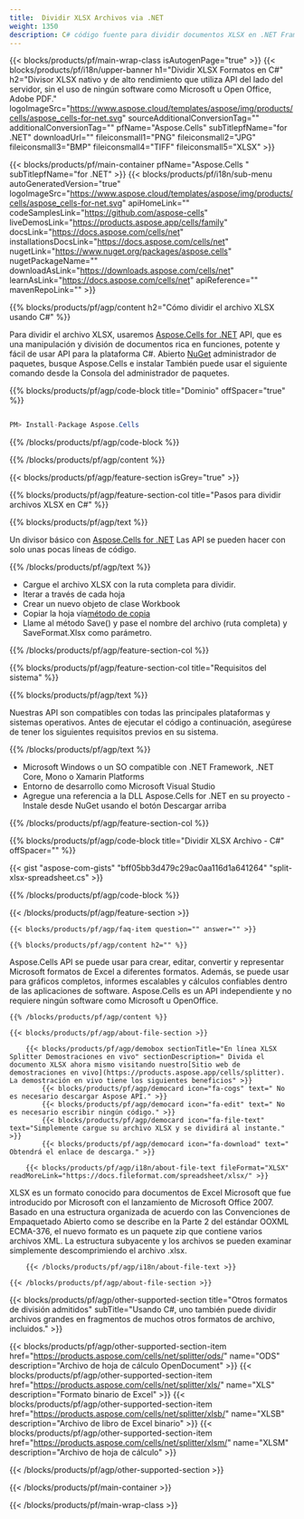 ```yaml
---
title:  Dividir XLSX Archivos via .NET
weight: 1350
description: C# código fuente para dividir documentos XLSX en .NET Framework, .NET Core, Mono o Xamarin Platforms.
---
```

{{< blocks/products/pf/main-wrap-class isAutogenPage="true" >}}
{{< blocks/products/pf/i18n/upper-banner h1="Dividir XLSX Formatos en C#" h2="Divisor XLSX nativo y de alto rendimiento que utiliza API del lado del servidor, sin el uso de ningún software como Microsoft u Open Office, Adobe PDF." logoImageSrc="https://www.aspose.cloud/templates/aspose/img/products/cells/aspose_cells-for-net.svg" sourceAdditionalConversionTag="" additionalConversionTag="" pfName="Aspose.Cells" subTitlepfName="for .NET" downloadUrl="" fileiconsmall1="PNG" fileiconsmall2="JPG" fileiconsmall3="BMP" fileiconsmall4="TIFF" fileiconsmall5="XLSX" >}}

{{< blocks/products/pf/main-container pfName="Aspose.Cells " subTitlepfName="for .NET" >}}
{{< blocks/products/pf/i18n/sub-menu autoGeneratedVersion="true" logoImageSrc="https://www.aspose.cloud/templates/aspose/img/products/cells/aspose_cells-for-net.svg" apiHomeLink="" codeSamplesLink="https://github.com/aspose-cells" liveDemosLink="https://products.aspose.app/cells/family" docsLink="https://docs.aspose.com/cells/net" installationsDocsLink="https://docs.aspose.com/cells/net" nugetLink="https://www.nuget.org/packages/aspose.cells" nugetPackageName="" downloadAsLink="https://downloads.aspose.com/cells/net" learnAsLink="https://docs.aspose.com/cells/net" apiReference="" mavenRepoLink="" >}}

{{% blocks/products/pf/agp/content h2="Cómo dividir el archivo XLSX usando C#" %}}

 Para dividir el archivo XLSX, usaremos
 [Aspose.Cells for .NET](https://products.aspose.com/cells/net) 
API, que es una manipulación y división de documentos rica en funciones, potente y fácil de usar API para la plataforma C#. Abierto
 [NuGet](https://www.nuget.org/packages/aspose.cells) 
 administrador de paquetes, busque
 Aspose.Cells 
 e instalar También puede usar el siguiente comando desde la Consola del administrador de paquetes.

{{% blocks/products/pf/agp/code-block title="Dominio" offSpacer="true" %}}

```cs

PM> Install-Package Aspose.Cells

```

{{% /blocks/products/pf/agp/code-block %}}

{{% /blocks/products/pf/agp/content %}}

{{< blocks/products/pf/agp/feature-section isGrey="true" >}}

{{% blocks/products/pf/agp/feature-section-col title="Pasos para dividir archivos XLSX en C#" %}}

{{% blocks/products/pf/agp/text %}}

 Un divisor básico con
 [Aspose.Cells for .NET](https://products.aspose.com/cells/net) 
 Las API se pueden hacer con solo unas pocas líneas de código.

{{% /blocks/products/pf/agp/text %}}

+ Cargue el archivo XLSX con la ruta completa para dividir.
+ Iterar a través de cada hoja
+ Crear un nuevo objeto de clase Workbook
 + Copiar la hoja vía[método de copia](https://reference.aspose.com/cells/net/aspose.cells/worksheet/methods/copy)
+ Llame al método Save() y pase el nombre del archivo (ruta completa) y SaveFormat.Xlsx como parámetro.

{{% /blocks/products/pf/agp/feature-section-col %}}

{{% blocks/products/pf/agp/feature-section-col title="Requisitos del sistema" %}}

{{% blocks/products/pf/agp/text %}}

 Nuestras API son compatibles con todas las principales plataformas y sistemas operativos. Antes de ejecutar el código a continuación, asegúrese de tener los siguientes requisitos previos en su sistema.

{{% /blocks/products/pf/agp/text %}}

-  Microsoft Windows o un SO compatible con .NET Framework, .NET Core, Mono o Xamarin Platforms
-  Entorno de desarrollo como Microsoft Visual Studio
-  Agregue una referencia a la DLL Aspose.Cells for .NET en su proyecto - Instale desde NuGet usando el botón Descargar arriba

{{% /blocks/products/pf/agp/feature-section-col %}}

{{% blocks/products/pf/agp/code-block title="Dividir XLSX Archivo - C#" offSpacer="" %}}

{{< gist "aspose-com-gists" "bff05bb3d479c29ac0aa116d1a641264" "split-xlsx-spreadsheet.cs" >}}

{{% /blocks/products/pf/agp/code-block %}}

{{< /blocks/products/pf/agp/feature-section >}}

    {{< blocks/products/pf/agp/faq-item question="" answer="" >}}
 

<!-- aboutfile Starts -->

    {{% blocks/products/pf/agp/content h2="" %}}

 Aspose.Cells API se puede usar para crear, editar, convertir y representar Microsoft formatos de Excel a diferentes formatos. Además, se puede usar para gráficos completos, informes escalables y cálculos confiables dentro de las aplicaciones de software. Aspose.Cells es un API independiente y no requiere ningún software como Microsoft u OpenOffice.



    {{% /blocks/products/pf/agp/content %}}

    {{< blocks/products/pf/agp/about-file-section >}}

        {{< blocks/products/pf/agp/demobox sectionTitle="En línea XLSX Splitter Demostraciones en vivo" sectionDescription=" Divida el documento XLSX ahora mismo visitando nuestro[Sitio web de demostraciones en vivo](https://products.aspose.app/cells/splitter). La demostración en vivo tiene los siguientes beneficios" >}}
            {{< blocks/products/pf/agp/democard icon="fa-cogs" text=" No es necesario descargar Aspose API." >}}
            {{< blocks/products/pf/agp/democard icon="fa-edit" text=" No es necesario escribir ningún código." >}}
            {{< blocks/products/pf/agp/democard icon="fa-file-text" text="Simplemente cargue su archivo XLSX y se dividirá al instante." >}}
            {{< blocks/products/pf/agp/democard icon="fa-download" text=" Obtendrá el enlace de descarga." >}}

        {{< blocks/products/pf/agp/i18n/about-file-text fileFormat="XLSX" readMoreLink="https://docs.fileformat.com/spreadsheet/xlsx/" >}}
 XLSX es un formato conocido para documentos de Excel Microsoft que fue introducido por Microsoft con el lanzamiento de Microsoft Office 2007. Basado en una estructura organizada de acuerdo con las Convenciones de Empaquetado Abierto como se describe en la Parte 2 del estándar OOXML ECMA-376, el nuevo formato es un paquete zip que contiene varios archivos XML. La estructura subyacente y los archivos se pueden examinar simplemente descomprimiendo el archivo .xlsx.

        {{< /blocks/products/pf/agp/i18n/about-file-text >}}

    {{< /blocks/products/pf/agp/about-file-section >}}

<!-- aboutfile Ends -->

{{< blocks/products/pf/agp/other-supported-section title="Otros formatos de división admitidos" subTitle="Usando C#, uno también puede dividir archivos grandes en fragmentos de muchos otros formatos de archivo, incluidos." >}}

{{< blocks/products/pf/agp/other-supported-section-item href="https://products.aspose.com/cells/net/splitter/ods/" name="ODS" description="Archivo de hoja de cálculo OpenDocument" >}}
{{< blocks/products/pf/agp/other-supported-section-item href="https://products.aspose.com/cells/net/splitter/xls/" name="XLS" description="Formato binario de Excel" >}}
{{< blocks/products/pf/agp/other-supported-section-item href="https://products.aspose.com/cells/net/splitter/xlsb/" name="XLSB" description="Archivo de libro de Excel binario" >}}
{{< blocks/products/pf/agp/other-supported-section-item href="https://products.aspose.com/cells/net/splitter/xlsm/" name="XLSM" description="Archivo de hoja de cálculo" >}}

{{< /blocks/products/pf/agp/other-supported-section >}}

{{< /blocks/products/pf/main-container >}}
    
{{< /blocks/products/pf/main-wrap-class >}}
